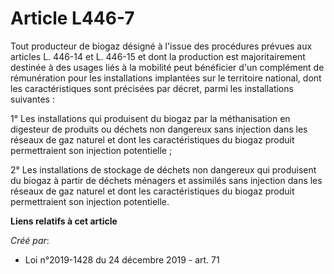 # Article L446-7

Tout producteur de biogaz désigné à l'issue des procédures prévues aux articles L. 446-14 et L. 446-15 et dont la production
est majoritairement destinée à des usages liés à la mobilité peut bénéficier d'un complément de rémunération pour les
installations implantées sur le territoire national, dont les caractéristiques sont précisées par décret, parmi les
installations suivantes :

1° Les installations qui produisent du biogaz par la méthanisation en digesteur de produits ou déchets non dangereux sans
injection dans les réseaux de gaz naturel et dont les caractéristiques du biogaz produit permettraient son injection
potentielle ;

2° Les installations de stockage de déchets non dangereux qui produisent du biogaz à partir de déchets ménagers et assimilés
sans injection dans les réseaux de gaz naturel et dont les caractéristiques du biogaz produit permettraient son injection
potentielle.

**Liens relatifs à cet article**

_Créé par_:

  - Loi n°2019-1428 du 24 décembre 2019 - art. 71
